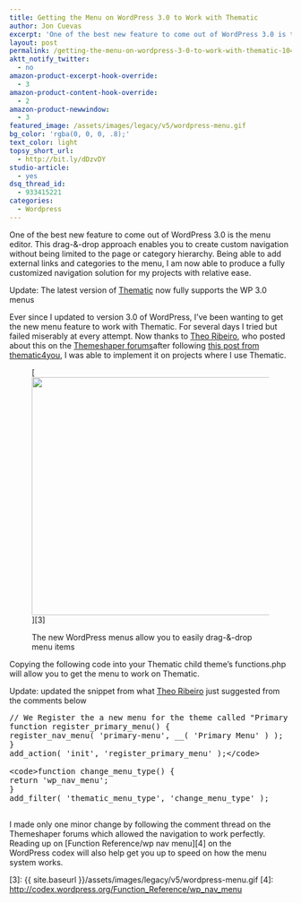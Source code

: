 ```yaml
---
title: Getting the Menu on WordPress 3.0 to Work with Thematic
author: Jon Cuevas
excerpt: 'One of the best new feature to come out of WordPress 3.0 is the menu editor. This drag-&-drop approach enables you to create custom navigation without being limited to the page or category hierarchy.'
layout: post
permalink: /getting-the-menu-on-wordpress-3-0-to-work-with-thematic-1044/
aktt_notify_twitter:
  - no
amazon-product-excerpt-hook-override:
  - 3
amazon-product-content-hook-override:
  - 2
amazon-product-newwindow:
  - 3
featured_image: /assets/images/legacy/v5/wordpress-menu.gif
bg_color: 'rgba(0, 0, 0, .8);'
text_color: light
topsy_short_url:
  - http://bit.ly/dDzvDY
studio-article:
  - yes
dsq_thread_id:
  - 933415221
categories:
  - Wordpress
---
```

<div class="alignleft">
</div>

One of the best new feature to come out of WordPress 3.0 is the menu editor. This drag-&-drop approach enables you to create custom navigation without being limited to the page or category hierarchy. Being able to add external links and categories to the menu, I am now able to produce a fully customized navigation solution for my projects with relative ease.<!--more-->

<span class="attention">Update: The latest version of <a href="http://themeshaper.com/thematic/">Thematic</a> now fully supports the WP 3.0 menus</span>

Ever since I updated to version 3.0 of WordPress, I&#8217;ve been wanting to get the new menu feature to work with Thematic. For several days I tried but failed miserably at every attempt. Now thanks to <a title="Theo Ribeiro – Photographer" href="http://theoribeiro.com/" rel="home">Theo Ribeiro</a>, who posted about this on the [Themeshaper forums][1]after following [this post from thematic4you][2], I was able to implement it on projects where I use Thematic.<figure class="figure alignnone">

[<img class="size-full wp-image-1079" title="wordpress-menu" src="{{ site.baseurl }}/assets/images/legacy/v5/wordpress-menu.gif" alt="" width="589" height="425" />][3]<figcaption>The new WordPress menus allow you to easily drag-&-drop menu items</figcaption></figure> 
Copying the following code into your Thematic child theme&#8217;s functions.php will allow you to get the menu to work on Thematic.

<span class="attention">Update: updated the snippet from what <a href="http://theoribeiro.com/">Theo Ribeiro</a> just suggested from the comments below</span>

<pre class="brush: php; title: ; notranslate" title="">// We Register the a new menu for the theme called "Primary Menu"
function register_primary_menu() {
register_nav_menu( 'primary-menu', __( 'Primary Menu' ) );
}
add_action( 'init', 'register_primary_menu' );&lt;/code&gt;

&lt;code&gt;function change_menu_type() {
return 'wp_nav_menu';
}
add_filter( 'thematic_menu_type', 'change_menu_type' );

</pre>

I made only one minor change by following the comment thread on the Themeshaper forums which allowed the navigation to work perfectly. Reading up on [Function Reference/wp nav menu][4] on the WordPress codex will also help get you up to speed on how the menu system works.

 [1]: http://themeshaper.com/forums/topic/a-better-way-to-use-the-new-menu-in-wordpress-30-final-version
 [2]: http://programming.thematic4you.com/2010/03/how-to-test-wp_nav_menu-with-thematic/
 [3]: {{ site.baseurl }}/assets/images/legacy/v5/wordpress-menu.gif
 [4]: http://codex.wordpress.org/Function_Reference/wp_nav_menu